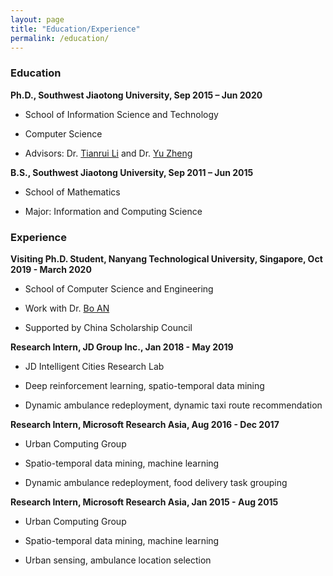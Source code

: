 ```yaml
---
layout: page
title: "Education/Experience"
permalink: /education/
---
```


### Education
**Ph.D., Southwest Jiaotong University, Sep 2015 – Jun 2020**
* School of Information Science and Technology

* Computer Science

* Advisors: Dr. [Tianrui Li](http://userweb.swjtu.edu.cn/Userweb/trli30/) and Dr. [Yu Zheng](http://urban-computing.com/yuzheng)

**B.S., Southwest Jiaotong University, Sep 2011 – Jun 2015**
* School of Mathematics

* Major: Information and Computing Science

### Experience
**Visiting Ph.D. Student, Nanyang Technological University, Singapore, Oct 2019 - March 2020**
* School of Computer Science and Engineering

* Work with Dr. [Bo AN](https://www.ntu.edu.sg/home/boan/)

* Supported by China Scholarship Council

**Research Intern, JD Group Inc., Jan 2018 - May 2019**
* JD Intelligent Cities Research Lab

* Deep reinforcement learning, spatio-temporal data mining

* Dynamic ambulance redeployment, dynamic taxi route recommendation

**Research Intern, Microsoft Research Asia, Aug 2016 - Dec 2017**
* Urban Computing Group

* Spatio-temporal data mining, machine learning

* Dynamic ambulance redeployment, food delivery task grouping

**Research Intern, Microsoft Research Asia, Jan 2015 - Aug 2015**
* Urban Computing Group

* Spatio-temporal data mining, machine learning

* Urban sensing, ambulance location selection
